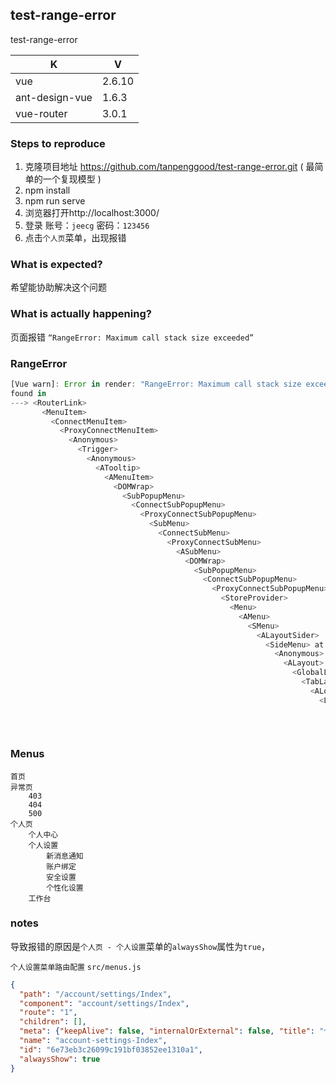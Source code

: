 ## test-range-error

test-range-error

|K|V|
|---|---|
|vue|2.6.10|
|ant-design-vue|1.6.3|
|vue-router|3.0.1|

### Steps to reproduce

1. 克隆项目地址 https://github.com/tanpenggood/test-range-error.git ( 最简单的一个复现模型 )
2. npm install
3. npm run serve
4. 浏览器打开http://localhost:3000/
5. 登录 账号：`jeecg` 密码：`123456`
6. 点击`个人页`菜单，出现报错

### What is expected?

希望能协助解决这个问题
    
### What is actually happening?

页面报错 `“RangeError: Maximum call stack size exceeded”`

### RangeError

```javascript
[Vue warn]: Error in render: "RangeError: Maximum call stack size exceeded"
found in
---> <RouterLink>
       <MenuItem>
         <ConnectMenuItem>
           <ProxyConnectMenuItem>
             <Anonymous>
               <Trigger>
                 <Anonymous>
                   <ATooltip>
                     <AMenuItem>
                       <DOMWrap>
                         <SubPopupMenu>
                           <ConnectSubPopupMenu>
                             <ProxyConnectSubPopupMenu>
                               <SubMenu>
                                 <ConnectSubMenu>
                                   <ProxyConnectSubMenu>
                                     <ASubMenu>
                                       <DOMWrap>
                                         <SubPopupMenu>
                                           <ConnectSubPopupMenu>
                                             <ProxyConnectSubPopupMenu>
                                               <StoreProvider>
                                                 <Menu>
                                                   <AMenu>
                                                     <SMenu>
                                                       <ALayoutSider>
                                                         <SideMenu> at src/components/menu/SideMenu.vue
                                                           <Anonymous>
                                                             <ALayout>
                                                               <GlobalLayout> at src/components/page/GlobalLayout.vue
                                                                 <TabLayout> at src/components/layouts/TabLayout.vue
                                                                   <ALocaleProvider>
                                                                     <LocaleReceiver>
                                                                       <AConfigProvider>
                                                                         <App> at src/App.vue
                                                                           <Root>
```

### Menus

```
首页
异常页
    403
    404
    500
个人页
    个人中心
    个人设置
        新消息通知
        账户绑定
        安全设置
        个性化设置
    工作台
```

### notes

导致报错的原因是`个人页 - 个人设置`菜单的`alwaysShow`属性为`true`，

`个人设置菜单路由配置` `src/menus.js`
```json
{
  "path": "/account/settings/Index",
  "component": "account/settings/Index",
  "route": "1",
  "children": [],
  "meta": {"keepAlive": false, "internalOrExternal": false, "title": "个人设置"},
  "name": "account-settings-Index",
  "id": "6e73eb3c26099c191bf03852ee1310a1",
  "alwaysShow": true
}
```


